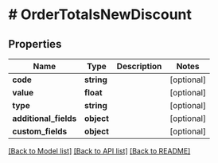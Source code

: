 # # OrderTotalsNewDiscount

## Properties

Name | Type | Description | Notes
------------ | ------------- | ------------- | -------------
**code** | **string** |  | [optional]
**value** | **float** |  | [optional]
**type** | **string** |  | [optional]
**additional_fields** | **object** |  | [optional]
**custom_fields** | **object** |  | [optional]

[[Back to Model list]](../../README.md#models) [[Back to API list]](../../README.md#endpoints) [[Back to README]](../../README.md)
